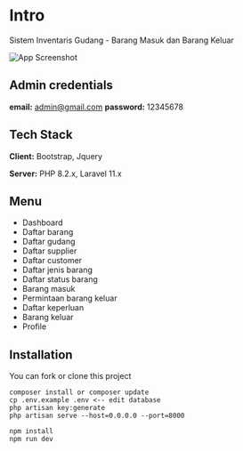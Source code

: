 # Intro
Sistem Inventaris Gudang - Barang Masuk dan Barang Keluar

![App Screenshot](https://github.com/rayys0703/)

## Admin credentials
**email:** admin@gmail.com
**password:** 12345678

## Tech Stack

**Client:** Bootstrap, Jquery

**Server:** PHP 8.2.x, Laravel 11.x

  
## Menu

- Dashboard
- Daftar barang
- Daftar gudang
- Daftar supplier
- Daftar customer
- Daftar jenis barang
- Daftar status barang
- Barang masuk
- Permintaan barang keluar
- Daftar keperluan
- Barang keluar
- Profile
  
## Installation 

You can fork or clone this project

```
composer install or composer update
cp .env.example .env <-- edit database
php artisan key:generate
php artisan serve --host=0.0.0.0 --port=8000

npm install
npm run dev
```